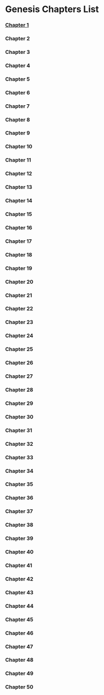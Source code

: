 # Genesis Chapters List

### [Chapter 1](bible/../genesis-1.md)

### Chapter 2

### Chapter 3

### Chapter 4

### Chapter 5

### Chapter 6

### Chapter 7

### Chapter 8

### Chapter 9

### Chapter 10

### Chapter 11

### Chapter 12

### Chapter 13

### Chapter 14

### Chapter 15

### Chapter 16

### Chapter 17

### Chapter 18

### Chapter 19

### Chapter 20

### Chapter 21

### Chapter 22

### Chapter 23

### Chapter 24

### Chapter 25

### Chapter 26

### Chapter 27

### Chapter 28

### Chapter 29

### Chapter 30

### Chapter 31

### Chapter 32

### Chapter 33

### Chapter 34

### Chapter 35

### Chapter 36

### Chapter 37

### Chapter 38

### Chapter 39

### Chapter 40

### Chapter 41

### Chapter 42

### Chapter 43

### Chapter 44

### Chapter 45

### Chapter 46

### Chapter 47

### Chapter 48

### Chapter 49

### Chapter 50
